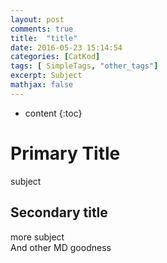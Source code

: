 ```yaml
---
layout: post
comments: true
title:  "title"
date: 2016-05-23 15:14:54
categories: [CatKod]
tags: [ SimpleTags, "other_tags"]
excerpt: Subject
mathjax: false
---
```

* content
{:toc}

# Primary Title
subject

## Secondary title
more subject  
And other MD goodness

